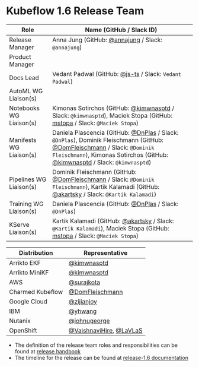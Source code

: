
# Kubeflow 1.6 Release Team

| **Role** | **Name** (**GitHub / Slack ID**) |
|----------|----------------------------------|
| Release Manager | Anna Jung (GitHub: [@annajung](https://github.com/annajung) / Slack: `@annajung`) |
| Product Manager |  |
| Docs Lead | Vedant Padwal (GitHub: [@js-ts](https://github.com/js-ts) / Slack: `Vedant Padwal`) |
| AutoML WG Liaison(s) | |
| Notebooks WG Liaison(s) | Kimonas Sotirchos (GitHub: [@kimwnasptd](https://github.com/kimwnasptd) / Slack: `@kimwnasptd`), Maciek Stopa (GitHub: [mstopa](https://github.com/mstopa) / Slack: `@Maciek Stopa`) |
| Manifests WG Liaison(s) | Daniela Plascencia (GitHub: [@DnPlas](https://github.com/DnPlas) / Slack: `@DnPlas`), Dominik Fleischmann (GitHub: [@DomFleischmann](https://github.com/DomFleischmann) / Slack: `@Dominik Fleischmann`), Kimonas Sotirchos (GitHub: [@kimwnasptd](https://github.com/kimwnasptd) / Slack: `@kimwnasptd`)|
| Pipelines WG Liaison(s) | Dominik Fleischmann (GitHub: [@DomFleischmann](https://github.com/DomFleischmann) / Slack: `@Dominik Fleischmann`), Kartik Kalamadi (GitHub: [@akartsky](https://github.com/akartsky) / Slack: `@Kartik Kalamadi`) |
| Training WG Liaison(s) | Daniela Plascencia (GitHub: [@DnPlas](https://github.com/DnPlas) / Slack: `@DnPlas`) |
| KServe Liaison(s) | Kartik Kalamadi (GitHub: [@akartsky](https://github.com/akartsky) / Slack: `@Kartik Kalamadi`), Maciek Stopa (GitHub: [mstopa](https://github.com/mstopa) / Slack: `@Maciek Stopa`) |

| **Distribution** | **Representative** |
| --- | --- |
| Arrikto EKF | [@kimwnasptd](https://github.com/kimwnasptd) |
| Arrikto MiniKF | [@kimwnasptd](https://github.com/kimwnasptd) |
| AWS | [@surajkota](https://github.com/surajkota) |
| Charmed Kubeflow | [@DomFleischmann](https://github.com/DomFleischmann) |
| Google Cloud | [@zijianjoy](https://github.com/zijianjoy) |
| IBM | [@yhwang](https://github.com/yhwang) |
| Nutanix | [@johnugeorge](https://github.com/johnugeorge) |
| OpenShift | [@VaishnaviHire](https://github.com/VaishnaviHire), [@LaVLaS](https://github.com/LaVLaS) |


- The definition of the release team roles and responsibilities can be found at [release handbook](../handbook.md)
- The timeline for the release can be found at [release-1.6 documentation](README.md)
